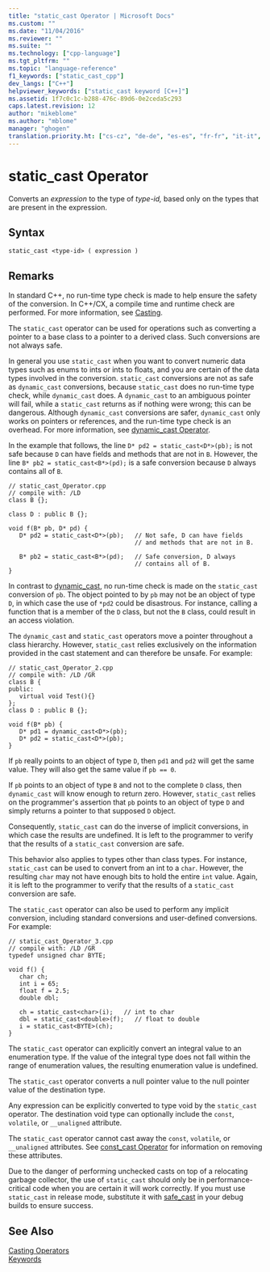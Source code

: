 ```yaml
---
title: "static_cast Operator | Microsoft Docs"
ms.custom: ""
ms.date: "11/04/2016"
ms.reviewer: ""
ms.suite: ""
ms.technology: ["cpp-language"]
ms.tgt_pltfrm: ""
ms.topic: "language-reference"
f1_keywords: ["static_cast_cpp"]
dev_langs: ["C++"]
helpviewer_keywords: ["static_cast keyword [C++]"]
ms.assetid: 1f7c0c1c-b288-476c-89d6-0e2ceda5c293
caps.latest.revision: 12
author: "mikeblome"
ms.author: "mblome"
manager: "ghogen"
translation.priority.ht: ["cs-cz", "de-de", "es-es", "fr-fr", "it-it", "ja-jp", "ko-kr", "pl-pl", "pt-br", "ru-ru", "tr-tr", "zh-cn", "zh-tw"]
---
```

# static_cast Operator
Converts an *expression* to the type of *type-id,* based only on the types that are present in the expression.  
  
## Syntax  
  
```  
static_cast <type-id> ( expression )   
```  
  
## Remarks  
 In standard C++, no run-time type check is made to help ensure the safety of the conversion. In C++/CX, a compile time and runtime check are performed. For more information, see [Casting](casting.md).  
  
 The `static_cast` operator can be used for operations such as converting a pointer to a base class to a pointer to a derived class. Such conversions are not always safe.  
  
 In general you use `static_cast` when you want to convert numeric data types such as enums to ints or ints to floats, and you are certain of the data types involved in the conversion. `static_cast` conversions are not as safe as `dynamic_cast` conversions, because `static_cast` does no run-time type check, while `dynamic_cast` does. A `dynamic_cast` to an ambiguous pointer will fail, while a `static_cast` returns as if nothing were wrong; this can be dangerous. Although `dynamic_cast` conversions are safer, `dynamic_cast` only works on pointers or references, and the run-time type check is an overhead. For more information, see [dynamic_cast Operator](../cpp/dynamic-cast-operator.md).  
  
 In the example that follows, the line `D* pd2 = static_cast<D*>(pb);` is not safe because `D` can have fields and methods that are not in `B`. However, the line `B* pb2 = static_cast<B*>(pd);` is a safe conversion because `D` always contains all of `B`.  
  
```  
// static_cast_Operator.cpp  
// compile with: /LD  
class B {};  
  
class D : public B {};  
  
void f(B* pb, D* pd) {  
   D* pd2 = static_cast<D*>(pb);   // Not safe, D can have fields  
                                   // and methods that are not in B.  
  
   B* pb2 = static_cast<B*>(pd);   // Safe conversion, D always  
                                   // contains all of B.  
}  
```  
  
 In contrast to [dynamic_cast](../cpp/dynamic-cast-operator.md), no run-time check is made on the `static_cast` conversion of `pb`. The object pointed to by `pb` may not be an object of type `D`, in which case the use of `*pd2` could be disastrous. For instance, calling a function that is a member of the `D` class, but not the `B` class, could result in an access violation.  
  
 The `dynamic_cast` and `static_cast` operators move a pointer throughout a class hierarchy. However, `static_cast` relies exclusively on the information provided in the cast statement and can therefore be unsafe. For example:  
  
```  
// static_cast_Operator_2.cpp  
// compile with: /LD /GR  
class B {  
public:  
   virtual void Test(){}  
};  
class D : public B {};  
  
void f(B* pb) {  
   D* pd1 = dynamic_cast<D*>(pb);  
   D* pd2 = static_cast<D*>(pb);  
}  
```  
  
 If `pb` really points to an object of type `D`, then `pd1` and `pd2` will get the same value. They will also get the same value if `pb == 0`.  
  
 If `pb` points to an object of type `B` and not to the complete `D` class, then `dynamic_cast` will know enough to return zero. However, `static_cast` relies on the programmer's assertion that `pb` points to an object of type `D` and simply returns a pointer to that supposed `D` object.  
  
 Consequently, `static_cast` can do the inverse of implicit conversions, in which case the results are undefined. It is left to the programmer to verify that the results of a `static_cast` conversion are safe.  
  
 This behavior also applies to types other than class types. For instance, `static_cast` can be used to convert from an int to a `char`. However, the resulting `char` may not have enough bits to hold the entire `int` value. Again, it is left to the programmer to verify that the results of a `static_cast` conversion are safe.  
  
 The `static_cast` operator can also be used to perform any implicit conversion, including standard conversions and user-defined conversions. For example:  
  
```  
// static_cast_Operator_3.cpp  
// compile with: /LD /GR  
typedef unsigned char BYTE;  
  
void f() {  
   char ch;  
   int i = 65;  
   float f = 2.5;  
   double dbl;  
  
   ch = static_cast<char>(i);   // int to char  
   dbl = static_cast<double>(f);   // float to double  
   i = static_cast<BYTE>(ch);  
}  
```  
  
 The `static_cast` operator can explicitly convert an integral value to an enumeration type. If the value of the integral type does not fall within the range of enumeration values, the resulting enumeration value is undefined.  
  
 The `static_cast` operator converts a null pointer value to the null pointer value of the destination type.  
  
 Any expression can be explicitly converted to type void by the `static_cast` operator. The destination void type can optionally include the `const`, `volatile`, or `__unaligned` attribute.  
  
 The `static_cast` operator cannot cast away the `const`, `volatile`, or `__unaligned` attributes. See [const_cast Operator](../cpp/const-cast-operator.md) for information on removing these attributes.  
  
 Due to the danger of performing unchecked casts on top of a relocating garbage collector, the use of `static_cast` should only be in performance-critical code when you are certain it will work correctly. If you must use `static_cast` in release mode, substitute it with [safe_cast](../windows/safe-cast-cpp-component-extensions.md) in your debug builds to ensure success.  
  
## See Also  
 [Casting Operators](../cpp/casting-operators.md)   
 [Keywords](../cpp/keywords-cpp.md)